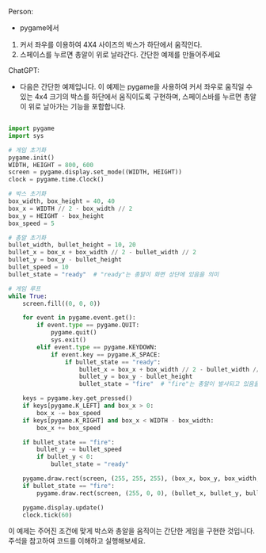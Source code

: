 
Person: 
- pygame에서 
1. 커서 좌우를 이용하여 4X4 사이즈의 박스가 하단에서 움직인다. 
2. 스페이스를 누르면 총알이 위로 날라간다. 
간단한 예제를 만들어주세요

ChatGPT: 
- 다음은 간단한 예제입니다. 이 예제는 pygame을 사용하여 커서 좌우로 움직일 수 있는 4x4 크기의 박스를 하단에서 움직이도록 구현하며, 스페이스바를 누르면 총알이 위로 날아가는 기능을 포함합니다.

```python

import pygame
import sys

# 게임 초기화
pygame.init()
WIDTH, HEIGHT = 800, 600
screen = pygame.display.set_mode((WIDTH, HEIGHT))
clock = pygame.time.Clock()

# 박스 초기화
box_width, box_height = 40, 40
box_x = WIDTH // 2 - box_width // 2
box_y = HEIGHT - box_height
box_speed = 5

# 총알 초기화
bullet_width, bullet_height = 10, 20
bullet_x = box_x + box_width // 2 - bullet_width // 2
bullet_y = box_y - bullet_height
bullet_speed = 10
bullet_state = "ready"  # "ready"는 총알이 화면 상단에 있음을 의미

# 게임 루프
while True:
    screen.fill((0, 0, 0))

    for event in pygame.event.get():
        if event.type == pygame.QUIT:
            pygame.quit()
            sys.exit()
        elif event.type == pygame.KEYDOWN:
            if event.key == pygame.K_SPACE:
                if bullet_state == "ready":
                    bullet_x = box_x + box_width // 2 - bullet_width // 2
                    bullet_y = box_y - bullet_height
                    bullet_state = "fire"  # "fire"는 총알이 발사되고 있음을 의미

    keys = pygame.key.get_pressed()
    if keys[pygame.K_LEFT] and box_x > 0:
        box_x -= box_speed
    if keys[pygame.K_RIGHT] and box_x < WIDTH - box_width:
        box_x += box_speed

    if bullet_state == "fire":
        bullet_y -= bullet_speed
        if bullet_y < 0:
            bullet_state = "ready"

    pygame.draw.rect(screen, (255, 255, 255), (box_x, box_y, box_width, box_height))
    if bullet_state == "fire":
        pygame.draw.rect(screen, (255, 0, 0), (bullet_x, bullet_y, bullet_width, bullet_height))

    pygame.display.update()
    clock.tick(60)
```



이 예제는 주어진 조건에 맞게 박스와 총알을 움직이는 간단한 게임을 구현한 것입니다. 주석을 참고하여 코드를 이해하고 실행해보세요.
